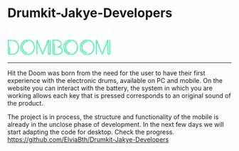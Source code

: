 # Drumkit-Jakye-Developers
![Image text](https://github.com/ElviaBth/Drumkit-Jakye-Developers/blob/developer/assets/images/logo.png)

***

Hit the Doom was born from the need for the user to have their first experience with the electronic drums, available on PC and mobile.  On the website you can interact with the battery,  the system in which you are working allows each key that is pressed corresponds to an original sound of the product.

The project is in process, the structure and functionality of the mobile is already in the unclose phase of development. In the next few days we will start adapting the code for desktop.
Check the progress.
https://github.com/ElviaBth/Drumkit-Jakye-Developers
